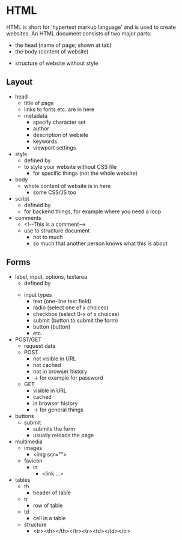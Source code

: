 # HTML

HTML is short for 'hypertext markup language' and is used to create websites.
An HTML document consists of two major parts:

* the head (name of page; shown at tab)
* the body (content of website)

- structure of website without style

## Layout

- head
  - title of page
  - links to fonts etc. are in here
  - metadata
    - specify character set
    - author
    - description of website
    - keywords
    - viewport settings
- style
  - defined by <style></style>
  - to style your website without CSS file
    - for specific things (not the whole website)
- body
  - whole content of website is in here
    - some CSS/JS too
- script
  - defined by <script></script>
  - for backend things, for example where you need a loop
- comments
  - \<!--This is a comment-->
  - use to structure document
    - not to much
    - so much that another person knows what this is about

## Forms

- label, input, options, textarea
  - defined by <form></form>
  - input types
    - text (one-line text field)
    - radio (select one of x choices)
    - checkbox (select 0-x of x choices)
    - submit (button to submit the form)
    - button (button)
    - etc.
- POST/GET
  - request data
  - POST
    - not visible in URL
    - not cached
    - not in browser history
    - -> for example for password
  - GET
    - visible in URL
    - cached
    - in browser history
    - -> for general things
- buttons
  - submit
    - submits the form
    - usually reloads the page
- multimedia
  - images
    - \<img scr="">
  - favicon
    - in <head>
      - \<link ...>
- tables
  - th
    - header of table
  - tr
    - row of table
  - td
    - cell in a table
  - structure
    - \<tr>\<th>\</th>\</tr>\<tr>\<td>\</td>\</tr>